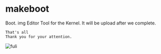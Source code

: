 # makeboot
Boot. img Editor Tool for the Kernel. It will be upload after we complete.  

`That's all `<br>
`Thank you for your attention. `

![fuli](http://img.zcool.cn/community/01c7b5554b137200000115a8691bda.jpg@1280w_1l_2o_100sh.jpg)
